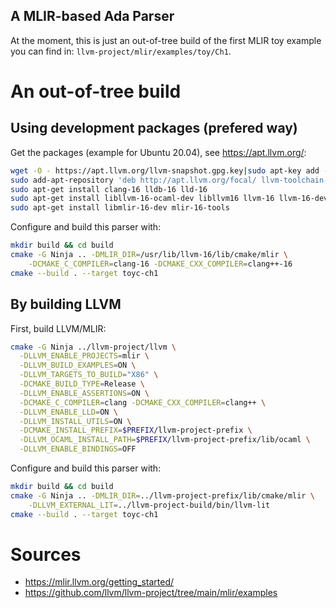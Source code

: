 A MLIR-based Ada Parser
--

At the moment, this is just an out-of-tree build of the first MLIR toy example
you can find in: `llvm-project/mlir/examples/toy/Ch1`.

# An out-of-tree build

## Using development packages (prefered way)

Get the packages (example for Ubuntu 20.04), see https://apt.llvm.org/:

```sh
wget -O - https://apt.llvm.org/llvm-snapshot.gpg.key|sudo apt-key add -
sudo add-apt-repository 'deb http://apt.llvm.org/focal/ llvm-toolchain-focal main'
sudo apt-get install clang-16 lldb-16 lld-16
sudo apt-get install libllvm-16-ocaml-dev libllvm16 llvm-16 llvm-16-dev llvm-16-doc llvm-16-examples llvm-16-runtime
sudo apt-get install libmlir-16-dev mlir-16-tools
```

Configure and build this parser with:

```sh
mkdir build && cd build
cmake -G Ninja .. -DMLIR_DIR=/usr/lib/llvm-16/lib/cmake/mlir \
    -DCMAKE_C_COMPILER=clang-16 -DCMAKE_CXX_COMPILER=clang++-16
cmake --build . --target toyc-ch1
```

## By building LLVM

First, build LLVM/MLIR:

```sh
cmake -G Ninja ../llvm-project/llvm \
  -DLLVM_ENABLE_PROJECTS=mlir \
  -DLLVM_BUILD_EXAMPLES=ON \
  -DLLVM_TARGETS_TO_BUILD="X86" \
  -DCMAKE_BUILD_TYPE=Release \
  -DLLVM_ENABLE_ASSERTIONS=ON \
  -DCMAKE_C_COMPILER=clang -DCMAKE_CXX_COMPILER=clang++ \
  -DLLVM_ENABLE_LLD=ON \
  -DLLVM_INSTALL_UTILS=ON \
  -DCMAKE_INSTALL_PREFIX=$PREFIX/llvm-project-prefix \
  -DLLVM_OCAML_INSTALL_PATH=$PREFIX/llvm-project-prefix/lib/ocaml \
  -DLLVM_ENABLE_BINDINGS=OFF
```

Configure and build this parser with:

```sh
mkdir build && cd build
cmake -G Ninja .. -DMLIR_DIR=../llvm-project-prefix/lib/cmake/mlir \
    -DLLVM_EXTERNAL_LIT=../llvm-project-build/bin/llvm-lit
cmake --build . --target toyc-ch1
```

# Sources

- https://mlir.llvm.org/getting_started/
- https://github.com/llvm/llvm-project/tree/main/mlir/examples
